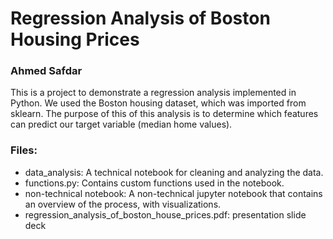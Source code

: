 # Regression Analysis of Boston Housing Prices

### Ahmed Safdar

This is a project to demonstrate a regression analysis implemented in Python. We used the Boston housing dataset, which was imported from sklearn. The purpose of this of this analysis is to determine which features can predict our target variable (median home values).

### Files:
- data_analysis: A technical notebook for cleaning and analyzing the data.
- functions.py: Contains custom functions used in the notebook.
- non-technical notebook: A non-technical jupyter notebook that contains an overview of the process, with visualizations.
- regression_analysis_of_boston_house_prices.pdf: presentation slide deck